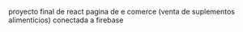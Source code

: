 proyecto final de react
pagina de e comerce (venta de suplementos alimenticios) conectada a firebase
